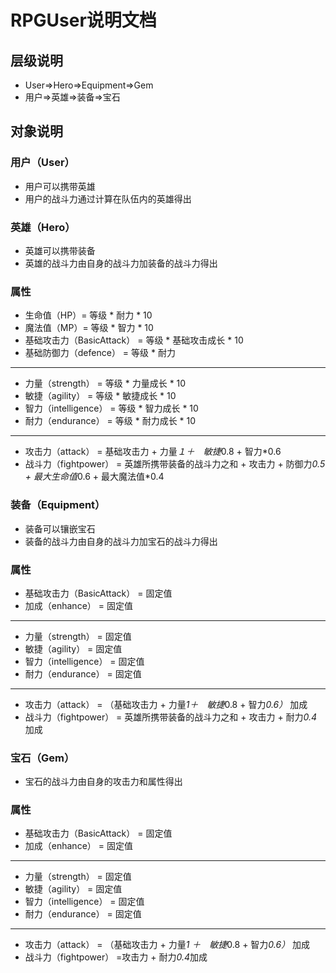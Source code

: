 # RPGUser说明文档

## 层级说明
* User=>Hero=>Equipment=>Gem
* 用户=>英雄=>装备=>宝石

## 对象说明

### 用户（User）
* 用户可以携带英雄
* 用户的战斗力通过计算在队伍内的英雄得出


### 英雄（Hero）
* 英雄可以携带装备
* 英雄的战斗力由自身的战斗力加装备的战斗力得出

### 属性
* 生命值（HP）= 等级 * 耐力 * 10
* 魔法值（MP）= 等级 * 智力 * 10
* 基础攻击力（BasicAttack） = 等级 * 基础攻击成长 * 10
* 基础防御力（defence） = 等级 * 耐力
*******
* 力量（strength） = 等级 * 力量成长 * 10 
* 敏捷（agility） = 等级 * 敏捷成长 * 10
* 智力（intelligence） = 等级 * 智力成长 * 10
* 耐力（endurance） = 等级 * 耐力成长 * 10
*******
* 攻击力（attack） = 基础攻击力 + 力量*１＋　敏捷*0.8 + 智力*0.6
* 战斗力（fightpower） = 英雄所携带装备的战斗力之和 + 攻击力 + 防御力*0.5 + 最大生命值*0.6 + 最大魔法值*0.4


### 装备（Equipment）
* 装备可以镶嵌宝石
* 装备的战斗力由自身的战斗力加宝石的战斗力得出

### 属性
* 基础攻击力（BasicAttack） = 固定值
* 加成（enhance） = 固定值
*******
* 力量（strength） = 固定值
* 敏捷（agility） = 固定值
* 智力（intelligence） = 固定值
* 耐力（endurance） = 固定值
*******
* 攻击力（attack） = （基础攻击力 + 力量*1＋　敏捷*0.8 + 智力*0.6）* 加成
* 战斗力（fightpower） = 英雄所携带装备的战斗力之和 + 攻击力 + 耐力*0.4*加成


### 宝石（Gem）
* 宝石的战斗力由自身的攻击力和属性得出

### 属性
* 基础攻击力（BasicAttack） = 固定值
* 加成（enhance） = 固定值
*******
* 力量（strength） = 固定值
* 敏捷（agility） = 固定值
* 智力（intelligence） = 固定值
* 耐力（endurance） = 固定值
*******
* 攻击力（attack） = （基础攻击力 + 力量*1 ＋　敏捷*0.8 + 智力*0.6）* 加成
* 战斗力（fightpower） =攻击力 + 耐力*0.4*加成


